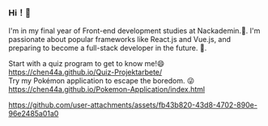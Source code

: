 ### Hi！👋
I'm in my final year of Front-end development studies at Nackademin.🏫. I'm passionate about popular frameworks like React.js and Vue.js, and preparing to become a full-stack developer in the future. 🧐.  

  
Start with a quiz program to get to know me!😄   https://chen44a.github.io/Quiz-Projektarbete/  
Try my Pokémon application to escape the boredom. 😜  https://chen44a.github.io/Pokemon-Application/index.html


https://github.com/user-attachments/assets/fb43b820-43d8-4702-890e-96e2485a01a0






<!--
**Chen44A/Chen44A** is a ✨ _special_ ✨ repository because its `README.md` (this file) appears on your GitHub profile.

Here are some ideas to get you started:

- 🔭 I’m currently working on ...
- 🌱 I’m currently learning Frontend developer at Nackademin.
- 👯 I’m looking to collaborate on ...
- 🤔 I’m looking for help with ...
- 💬 Ask me about ...
- 📫 How to reach me: ...
- 😄 Pronouns: ...
- ⚡ Fun fact: ...
-->

